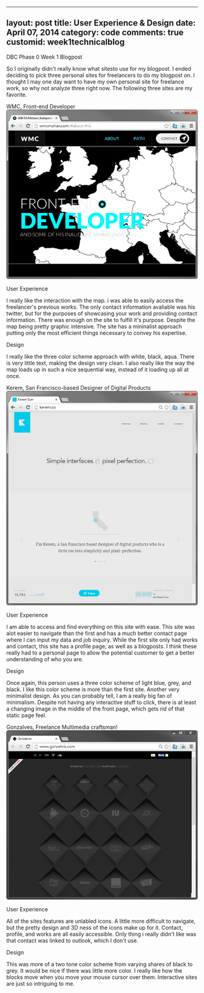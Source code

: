 
---
layout: post
title: User Experience & Design
date: April 07, 2014
category: code
comments: true
customid: week1technicalblog
---

DBC Phase 0 Week 1 Blogpost

So I originally didn't really know what sitesto use for my blogpost. I ended deciding to pick three personal sites for freelancers to do my blogpost on. I thought I may one day want to have my own personal site for freelance work, so why not analyze three right now. The following three sites are my favorite.

WMC, Front-end Developer
![alt tag](/unit1_projects/images/site1.png?raw=true)

User Experience

I really like the interaction with the map. i was able to easily access the freelancer's previous works. The only contact information avaliable was his twitter, but for the purposes of showcasing your work and providing contact information. There was enough on the site to fulfill it's purpose. Despite the map being pretty graphic intensive. The site has a mininalist approach putting only the most efficient things necessary to convey his expertise.

Design

I really like the three color scheme approach with white, black, aqua. There is very little text, making the design very clean. I also really like the way the map loads up in such a nice sequential way, instead of it loading up all at once.

Kerem, San Francisco-based Designer of Digital Products
![alt tag](/unit1_projects/images/site2.png?raw=true)

User Experience

I am able to access and find everything on this site with ease. This site was alot easier to navigate than the first and has a much better contact page where I can input my data and job inquiry. While the first site only had works and contact, this site has a profile page, as well as a blogposts. I think these really had to a personal page to allow the potential customer to get a better understanding of who you are.

Design

Once again, this person uses a three color scheme of light blue, grey, and black. I like this color scheme is more than the first site. Another very minimalist design. As you can probably tell, I am a really big fan of minimalism. Despite not having any interactive stuff to click, there is at least a changing image in the middle of the front page, which gets rid of that static page feel.

Gonzalves, Freelance Multimedia craftsman!
![alt tag](/unit1_projects/images/site3.png?raw=true)

User Experience

All of the sites features are unlabled icons. A little more difficult to navigate, but the pretty design and 3D ness of the icons make up for it. Contact, profile, and works are all easily accessible. Only thing i really didn't like was that contact was linked to outlook, which I don't use.

Design

This was more of a two tone color scheme from varying shares of black to grey. It would be nice if there was little more color. I really like how the blocks move when you move your mouse cursor over them. Interactive sites are just so intriguing to me.
